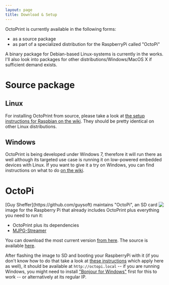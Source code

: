 ```yaml
---
layout: page
title: Download & Setup
---
```

OctoPrint is currently available in the following forms:

* as a source package
* as part of a specialized distribution for the RaspberryPi called "OctoPi"

A binary package for Debian-based Linux-systems is currently in the works. I'll also look into packages
for other distributions/Windows/MacOS X if sufficient demand exists.

Source package
==============

Linux
-----

For installing OctoPrint from source, please take a look at [the setup instructions for Raspbian on the wiki](https://github.com/foosel/OctoPrint/wiki/Setup-on-a-Raspberry-Pi-running-Raspbian).
They should be pretty identical on other Linux distributions.

Windows
-------

OctoPrint is being developed under Windows 7, therefore it will run there as well although its targeted use case
is running it on low-powered embedded devices with Linux. If you want to give it a try on Windows, you can find
instructions on what to do [on the wiki](https://github.com/foosel/OctoPrint/wiki/Setup-on-Windows).

OctoPi
======

<img src="{{ BASE_PATH }}/assets/img/OctoPi.png" style="float: right">
[Guy Sheffer](https://github.com/guysoft) maintains "OctoPi", an SD card image for the Raspberry Pi that already includes
OctoPrint plus everything you need to run it:

* OctoPrint plus its dependencies
* [MJPG-Streamer](http://sourceforge.net/apps/mediawiki/mjpg-streamer/index.php?title=Main_Page)

You can download the most current version [from here](http://www.gitiverse.com/octopi/).
The source is available [here](https://github.com/guysoft/OctoPi).

After flashing the image to SD and booting your RaspberryPi with it (if you don't know how to do that take a look
at [these instructions](http://elinux.org/RPi_Easy_SD_Card_Setup) which apply here as well), it should be available at `http://octopi.local` -- if
you are running Windows, you might need to install ["Bonjour for Windows"](http://support.apple.com/kb/DL999) first for this to work --
or alternatively at its regular IP.
